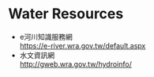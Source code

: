 # Water Resources
* e河川知識服務網  
  https://e-river.wra.gov.tw/default.aspx  
* 水文資訊網  
  http://gweb.wra.gov.tw/hydroinfo/  
